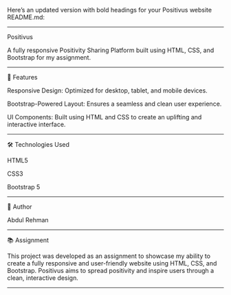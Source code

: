 Here’s an updated version with bold headings for your Positivus website README.md:


---

Positivus

A fully responsive Positivity Sharing Platform built using HTML, CSS, and Bootstrap for my assignment.


---

🌟 Features

Responsive Design: Optimized for desktop, tablet, and mobile devices.

Bootstrap-Powered Layout: Ensures a seamless and clean user experience.

UI Components: Built using HTML and CSS to create an uplifting and interactive interface.



---

🛠 Technologies Used

HTML5

CSS3

Bootstrap 5



---

👤 Author

Abdul Rehman


---

📚 Assignment

This project was developed as an assignment to showcase my ability to create a fully responsive and user-friendly website using HTML, CSS, and Bootstrap. Positivus aims to spread positivity and inspire users through a clean, interactive design.


---
